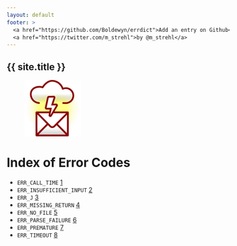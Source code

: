 ```yaml
---
layout: default
footer: >
  <a href="https://github.com/Boldewyn/errdict">Add an entry on Github</a> /
  <a href="https://twitter.com/m_strehl">by @m_strehl</a>
---
```


## {{ site.title }}

<figure>
  <img src="images/icon128.png" alt="stylized envelope struck by lightning" height="128" width="128">
</figure>

# Index of Error Codes

* `ERR_CALL_TIME` [1](ERR_CALL_TIME)
* `ERR_INSUFFICIENT_INPUT` [2](ERR_INSUFFICIENT_INPUT)
* `ERR_J` [3](ERR_J)
* `ERR_MISSING_RETURN` [4](ERR_MISSING_RETURN)
* `ERR_NO_FILE` [5](ERR_NO_FILE)
* `ERR_PARSE_FAILURE` [6](ERR_PARSE_FAILURE)
* `ERR_PREMATURE` [7](ERR_PREMATURE)
* `ERR_TIMEOUT` [8](ERR_TIMEOUT)
